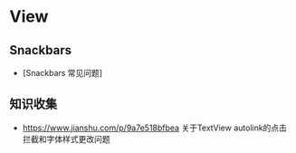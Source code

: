 # View

## Snackbars

* [Snackbars 常见问题]



## 知识收集

* https://www.jianshu.com/p/9a7e518bfbea 关于TextView autolink的点击拦截和字体样式更改问题